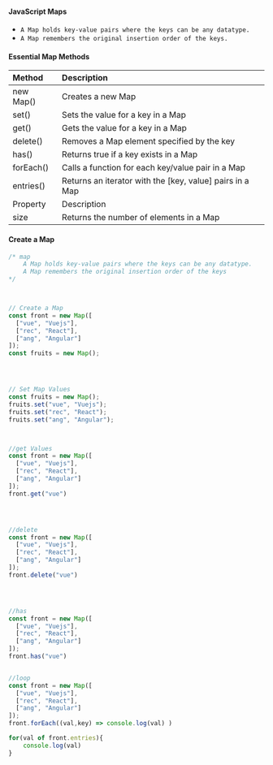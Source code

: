 #### JavaScript Maps

- `A Map holds key-value pairs where the keys can be any datatype.`
- `A Map remembers the original insertion order of the keys.`





#### Essential Map Methods

| Method    | Description                                              |
| :-------- | :------------------------------------------------------- |
| new Map() | Creates a new Map                                        |
| set()     | Sets the value for a key in a Map                        |
| get()     | Gets the value for a key in a Map                        |
| delete()  | Removes a Map element specified by the key               |
| has()     | Returns true if a key exists in a Map                    |
| forEach() | Calls a function for each key/value pair in a Map        |
| entries() | Returns an iterator with the [key, value] pairs in a Map |
| Property  | Description                                              |
| size      | Returns the number of elements in a Map                  |





####  Create a Map

```js
/* map
	A Map holds key-value pairs where the keys can be any datatype.
    A Map remembers the original insertion order of the keys
*/



// Create a Map
const front = new Map([
  ["vue", "Vuejs"],
  ["rec", "React"],
  ["ang", "Angular"]
]);
const fruits = new Map();




// Set Map Values
const fruits = new Map();
fruits.set("vue", "Vuejs");
fruits.set("rec", "React");
fruits.set("ang", "Angular");



//get Values
const front = new Map([
  ["vue", "Vuejs"],
  ["rec", "React"],
  ["ang", "Angular"]
]);
front.get("vue")




//delete
const front = new Map([
  ["vue", "Vuejs"],
  ["rec", "React"],
  ["ang", "Angular"]
]);
front.delete("vue")




//has
const front = new Map([
  ["vue", "Vuejs"],
  ["rec", "React"],
  ["ang", "Angular"]
]);
front.has("vue")


//loop
const front = new Map([
  ["vue", "Vuejs"],
  ["rec", "React"],
  ["ang", "Angular"]
]);
front.forEach((val,key) => console.log(val) )

for(val of front.entries){
    console.log(val)
}

```



